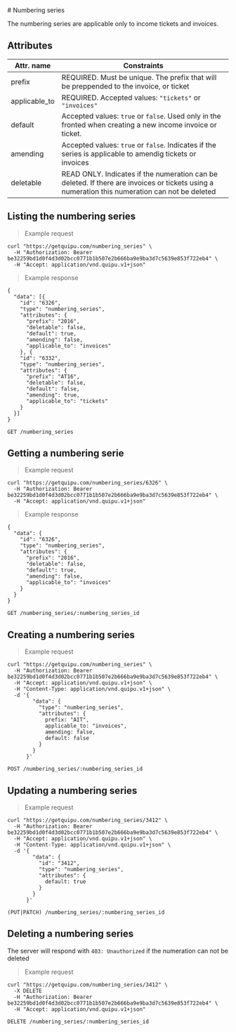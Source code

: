 #<a name="numbering-series-section"></a> Numbering series

The numbering series are applicable only to income tickets and invoices.

## Attributes

Attr. name |  Constraints
---------- |  -----------
prefix | REQUIRED. Must be unique. The prefix that will be preppended to the invoice, or ticket
applicable_to | REQUIRED. Accepted values: `"tickets"` or `"invoices"`
default | Accepted values: `true` or `false`. Used only in the fronted when creating a new income invoice or ticket.
amending | Accepted values: `true` or `false`. Indicates if the series is applicable to amendig tickets or invoices
deletable | READ ONLY. Indicates if the numeration can be deleted. If there are invoices or tickets using a numeration this numeration can not be deleted

## Listing the numbering series

> Example request

```shell
curl "https://getquipu.com/numbering_series" \
  -H "Authorization: Bearer be32259bd1d0f4d3d02bcc0771b1b507e2b666ba9e9ba3d7c5639e853f722eb4" \
  -H "Accept: application/vnd.quipu.v1+json"
```

> Example response

```shell
{
  "data": [{
    "id": "6326",
    "type": "numbering_series",
    "attributes": {
      "prefix": "2016",
      "deletable": false,
      "default": true,
      "amending": false,
      "applicable_to": "invoices"
    }, {
    "id": "6332",
    "type": "numbering_series",
    "attributes": {
      "prefix": "AT16",
      "deletable": false,
      "default": false,
      "amending": true,
      "applicable_to": "tickets"
    }
  }]
}
```

`GET /numbering_series`

## Getting a numbering serie

> Example request

```shell
curl "https://getquipu.com/numbering_series/6326" \
  -H "Authorization: Bearer be32259bd1d0f4d3d02bcc0771b1b507e2b666ba9e9ba3d7c5639e853f722eb4" \
  -H "Accept: application/vnd.quipu.v1+json"
```

> Example response

```shell
{
  "data": {
    "id": "6326",
    "type": "numbering_series",
    "attributes": {
      "prefix": "2016",
      "deletable": false,
      "default": true,
      "amending": false,
      "applicable_to": "invoices"
    }
  }
}
```

`GET /numbering_series/:numbering_series_id`

## Creating a numbering series

> Example request

```shell
curl "https://getquipu.com/numbering_series" \
  -H "Authorization: Bearer be32259bd1d0f4d3d02bcc0771b1b507e2b666ba9e9ba3d7c5639e853f722eb4" \
  -H "Accept: application/vnd.quipu.v1+json" \
  -H "Content-Type: application/vnd.quipu.v1+json" \
  -d '{
        "data": {
          "type": "numbering_series",
          "attributes": {
            prefix: "AIT",
            applicable_to: "invoices",
            amending: false,
            default: false
          }
        }
      }'
```

`POST /numbering_series/:numbering_series_id`

## Updating a numbering series

> Example request

```shell
curl "https://getquipu.com/numbering_series/3412" \
  -H "Authorization: Bearer be32259bd1d0f4d3d02bcc0771b1b507e2b666ba9e9ba3d7c5639e853f722eb4" \
  -H "Accept: application/vnd.quipu.v1+json" \
  -H "Content-Type: application/vnd.quipu.v1+json" \
  -d '{
        "data": {
          "id": "3412",
          "type": "numbering_series",
          "attributes": {
            default: true
          }
        }
      }'
```

`(PUT|PATCH) /numbering_series/:numbering_series_id`

## Deleting a numbering series

The server will respond with `403: Unauthorized` if the numeration can not be deleted

> Example request

```shell
curl "https://getquipu.com/numbering_series/3412" \
  -X DELETE
  -H "Authorization: Bearer be32259bd1d0f4d3d02bcc0771b1b507e2b666ba9e9ba3d7c5639e853f722eb4" \
  -H "Accept: application/vnd.quipu.v1+json"
```

`DELETE /numbering_series/:numbering_series_id`

